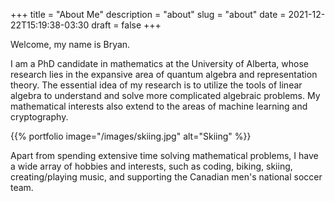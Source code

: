 +++
title = "About Me"
description = "about"
slug = "about"
date = 2021-12-22T15:19:38-03:30
draft = false
+++

Welcome, my name is Bryan.

I am a PhD candidate in mathematics at the University of Alberta, whose research lies in the expansive area of quantum algebra and representation theory. The essential idea of my research is to utilize the tools of linear algebra to understand and solve more complicated algebraic problems. My mathematical interests also extend to the areas of machine learning and cryptography.

{{% portfolio image="/images/skiing.jpg" alt="Skiing" %}}

Apart from spending extensive time solving mathematical problems, I have a wide array of hobbies and interests, such as coding, biking, skiing, creating/playing music, and supporting the Canadian men's national soccer team.